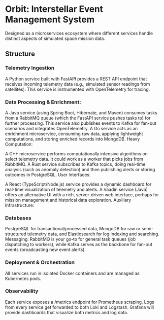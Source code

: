 # Orbit: Interstellar Event Management System 

Designed as a microservices ecosystem where different services handle distinct aspects of simulated space mission data.

## Structure

### Telemetry Ingestion
 A Python service built with FastAPI provides a REST API endpoint that receives incoming telemetry data (e.g., simulated sensor readings from satellites). This service is instrumented with OpenTelemetry for tracing.

### Data Processing & Enrichment:

A Java service (using Spring Boot, Hibernate, and Maven) consumes tasks from a RabbitMQ queue (which the FastAPI service pushes tasks to) for further processing. This service also publishes events to Kafka for fan-out scenarios and integrates OpenTelemetry.
A Go service acts as an enrichment microservice, consuming raw data, applying lightweight computations, and storing enriched records into MongoDB.
Heavy Computation:

A C++ microservice performs computationally intensive algorithms on select telemetry data. It could work as a worker that picks jobs from RabbitMQ.
A Rust service subscribes to Kafka topics, doing real-time analysis (such as anomaly detection) and then publishing alerts or storing outcomes in PostgreSQL.
User Interfaces:

A React (TypeScript/Node.js) service provides a dynamic dashboard for real-time visualization of telemetry and alerts.
A Vaadin service (Java) offers an alternative UI with a rich, server-driven web interface, perhaps for mission management and historical data exploration.
Auxiliary Infrastructure:

### Databases
 PostgreSQL for transactional/processed data, MongoDB for raw or semi-structured telemetry data, and Elasticsearch for log indexing and searching.
Messaging: RabbitMQ is your go-to for general task queues (job dispatching to workers), while Kafka serves as the backbone for fan-out events (broadcasting new event alerts).

### Deployment & Orchestration

 All services run in isolated Docker containers and are managed as Kubernetes pods.


### Observability
 Each service exposes a /metrics endpoint for Prometheus scraping. Logs from every service get forwarded to both Loki and Logstash. Grafana will provide dashboards that visualize both metrics and log data.
